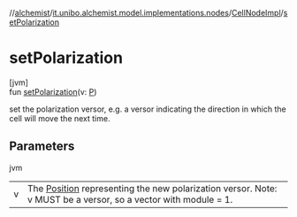 //[alchemist](../../../index.md)/[it.unibo.alchemist.model.implementations.nodes](../index.md)/[CellNodeImpl](index.md)/[setPolarization](set-polarization.md)

# setPolarization

[jvm]\
fun [setPolarization](set-polarization.md)(v: [P](../../it.unibo.alchemist.model.implementations.layers/-biomol-gradient-layer/index.md))

set the polarization versor, e.g. a versor indicating the direction in which the cell will move the next time.

## Parameters

jvm

| | |
|---|---|
| v | The [Position](../../it.unibo.alchemist.model.interfaces/-position/index.md) representing the new polarization versor. Note: v MUST be a versor, so a vector with module = 1. |
